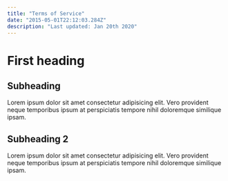 ```yaml
---
title: "Terms of Service"
date: "2015-05-01T22:12:03.284Z"
description: "Last updated: Jan 20th 2020"
---
```


# First heading
## Subheading

Lorem ipsum dolor sit amet consectetur adipisicing elit. Vero provident neque temporibus ipsum at perspiciatis tempore nihil doloremque similique ipsam.

## Subheading 2

Lorem ipsum dolor sit amet consectetur adipisicing elit. Vero provident neque temporibus ipsum at perspiciatis tempore nihil doloremque similique ipsam.